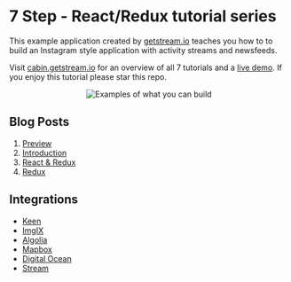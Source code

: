 # 7 Step - React/Redux tutorial series

This example application created by [getstream.io](https://getstream.io/?ref=github_stream_react_example) teaches you how to to build an Instagram style application with activity streams and newsfeeds. 

Visit [cabin.getstream.io](http://cabin.getstream.io/) for an overview of all 7 tutorials and a [live demo](http://cabin.getstream.io/demo). If you enjoy this tutorial please star this repo.

<p align="center">
  <img src="https://stream-cabin.s3.amazonaws.com/defaults/Cabin_Github@2x.png" alt="Examples of what you can build" title="What you can build"/>
</p>

## Blog Posts

1. [Preview](http://blog.getstream.io/react-redux-example-app-tutorials-preview/)
2. [Introduction](http://blog.getstream.io/cabin-react-redux-example-app-introduction/)
3. [React & Redux](http://blog.getstream.io/cabin-react-redux-example-app-react/)
4. [Redux](http://blog.getstream.io/cabin-react-redux-example-app-redux/)

## Integrations

* [Keen](https://keen.io/)
* [ImgIX](http://imgix.com/)
* [Algolia](https://www.algolia.com/)
* [Mapbox](https://www.mapbox.com/)
* [Digital Ocean](https://www.digitalocean.com/)
* [Stream](https://getstream.io)
